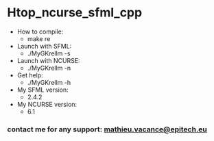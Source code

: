 # Htop_ncurse_sfml_cpp
* How to compile:
    * make re
* Launch with SFML:
    * ./MyGKrellm -s
* Launch with NCURSE:
    * ./MyGKrellm -n
* Get help:
    * ./MyGKrellm -h
* My SFML version:
    * 2.4.2
* My NCURSE version:
    * 6.1

### contact me for any support: mathieu.vacance@epitech.eu

